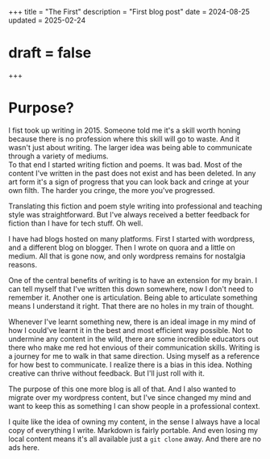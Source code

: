 +++
title = "The First"
description = "First blog post"
date = 2024-08-25
updated = 2025-02-24
# draft = false
+++

# Purpose?

I fist took up writing in 2015. Someone told me it's a skill worth honing because there is no profession where this skill will go to waste. And it wasn't just about writing. The larger idea was being able to communicate through a variety of mediums. \
To that end I started writing fiction and poems. It was bad. Most of the content I've written in the past does not exist and has been deleted. In any art form it's a sign of progress that you can look back and cringe at your own filth. The harder you cringe, the more you've progressed. 

Translating this fiction and poem style writing into professional and teaching style was straightforward. But I've always received a better feedback for fiction than I have for tech stuff. Oh well. 

I have had blogs hosted on many platforms. First I started with wordpress, and a different blog on blogger. Then I wrote on quora and a little on medium. All that is gone now, and only wordpress remains for nostalgia reasons. 

One of the central benefits of writing is to have an extension for my brain. I can tell myself that I've written this down somewhere, now I don't need to remember it. 
Another one is articulation. Being able to articulate something means I understand it right. That there are no holes in my train of thought. 

Whenever I've learnt something new, there is an ideal image in my mind of how I could've learnt it in the best and most efficient way possible. 
Not to undermine any content in the wild, there are some incredible educators out there who make me red hot envious of their communication skills. 
Writing is a journey for me to walk in that same direction. Using myself as a reference for how best to communicate. 
I realize there is a bias in this idea. Nothing creative can thrive without feedback. But I'll just roll with it. 

The purpose of this one more blog is all of that. And I also wanted to migrate over my wordpress content, but I've since changed my mind and want to keep this as something I can show people in a professional context.  

I quite like the idea of owning my content, in the sense I always have a local copy of everything I write. Markdown is fairly portable. And even losing my local content means it's all available just a `git clone` away. And there are no ads here. 

